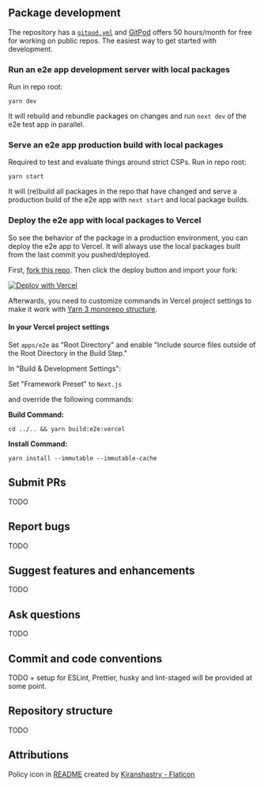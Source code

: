 ## Package development

The repository has a [`gitpod.yml`](.gitpod.yml) and [GitPod](https://gitpod.io/) offers 50 hours/month for free for working on public repos. The easiest way to get started with development.

### Run an e2e app development server with local packages

Run in repo root:

```
yarn dev
```

It will rebuild and rebundle packages on changes and run `next dev` of the e2e test app in parallel.


### Serve an e2e app production build with local packages

Required to test and evaluate things around strict CSPs. Run in repo root:

```
yarn start
```

It will (re)build all packages in the repo that have changed and serve a production build of the e2e app with `next start` and local package builds.


### Deploy the e2e app with local packages to Vercel
So see the behavior of the package in a production environment, you can deploy the e2e app to Vercel.
It will always use the local packages built from the last commit you pushed/deployed.

First, [fork this repo](https://github.com/nibtime/next-safe-middleware/fork). Then click the deploy button and import your fork: 

[![Deploy with Vercel](https://vercel.com/button)](https://vercel.com/new/project)

Afterwards, you need to customize commands in Vercel project settings to make it work with [Yarn 3 monorepo structure](#repository-structure).

#### In your Vercel project settings

Set `apps/e2e` as "Root Directory" and enable "Include source files outside of the Root Directory in the Build Step."

In "Build & Development Settings":

Set "Framework Preset" to `Next.js`

and override the following commands:

**Build Command:** 
```
cd ../.. && yarn build:e2e:vercel
```
**Install Command:** 
```
yarn install --immutable --immutable-cache
```

## Submit PRs
TODO

## Report bugs
TODO

## Suggest features and enhancements
TODO

## Ask questions
TODO

## Commit and code conventions
TODO + setup for ESLint, Prettier, husky and lint-staged will be provided at some point.

## Repository structure
TODO

## Attributions

Policy icon in [README](packages/next-safe-middleware/_README.md) created by [Kiranshastry - Flaticon](https://www.flaticon.com/free-icons/policy)
